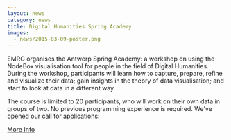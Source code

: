 ```yaml
---
layout: news
category: news
title: Digital Humanities Spring Academy
images:
  - news/2015-03-09-poster.png
---
```

EMRG organises the Antwerp Spring Academy: a workshop on using the NodeBox visualisation tool for people in the field of Digital Humanities. During the works­hop, partici­pants will learn  how to cap­ture, prepare, refine and visualize their data; gain insights in the theory of data visualisation; and start to look at data in a dif­ferent way.

The course is limited to 20 participants, who will work on their own data in groups of two. No previous program­ming experience is required. We've opened our call for applications:

[More Info](http://dighum.uantwerpen.be/dighum/2015_spring_academy)

